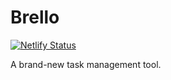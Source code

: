 # Brello

[![Netlify Status](https://api.netlify.com/api/v1/badges/035c9bfe-ec6f-4764-ba84-dc7c04219272/deploy-status)](https://app.netlify.com/sites/dsaspro/deploys)

A brand-new task management tool.
